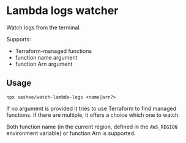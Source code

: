 # Lambda logs watcher

Watch logs from the terminal.

Supports:

* Terraform-managed functions
* function name argument
* function Arn argument

## Usage

```npx sashee/watch-lambda-logs <name|arn?>```

If no argument is provided it tries to use Terraform to find managed functions. If there are multiple, it offers a choice which one to watch.

Both function name (in the current region, defined in the ```AWS_REGION``` environment variable) or function Arn is supported.

